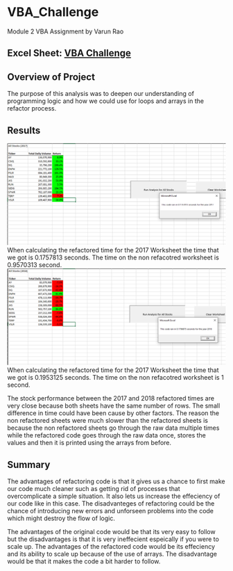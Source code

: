 # VBA_Challenge
Module 2 VBA Assignment by Varun Rao
## Excel Sheet: [VBA Challenge](VBA_Challenge.xlsm)

## Overview of Project
The purpose of this analysis was to deepen our understanding of programming logic and how we could use for loops and arrays in the refactor process.

## Results
![VBA_Challenge_2017 Refactor Time](Resources/VBA_Challenge_2017.PNG)
When calculating the refactored time for the 2017 Worksheet the time that we got is 0.1757813 seconds. The time on the non refacotred worksheet is 0.9570313 second.
![VBA_Challenge_2018 Refactor Time](Resources/VBA_Challenge_2018.PNG)
When calculating the refactored time for the 2017 Worksheet the time that we got is 0.1953125 seconds. The time on the non refacotred worksheet is 1 second.

The stock performance between the 2017 and 2018 refactored times are very close because both sheets have the same number of rows. The small difference in time could have been cause by other factors.
The reason the non refactored sheets were much slower than the refactored sheets is because the non refactored sheets go through the raw data multiple times while the refactored code goes through the raw data once, stores the values and then it is printed using the arrays from before.

## Summary
The advantages of refactoring code is that it gives us a chance to first make our code much cleaner such as getting rid of processes that overcomplicate a simple situation. It also lets us increase the effeciency of our code like in this case. The disadvanteges of refactoring could be the chance of introducing new errors and unforseen problems into the code which might destroy the flow of logic.

The advantages of the original code would be that its very easy to follow but the disadvantages is that it is very ineffecient espeically if you were to scale up. 
The advantages of the refactored code would be its effeciency and its ability to scale up because of the use of arrays. The disadvantage would be that it makes the code a bit harder to follow.

